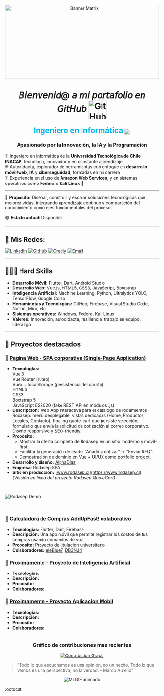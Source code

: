 <div align="center">
  <img 
    src="assets/matrixgif.gif" 
    alt="Banner Matrix" 
    style="width:100%; max-height:240px; object-fit:cover; display:block; margin:0 auto;" 
  >
</div>
</div>
<div align="center">
  <h1>
    <alt="AlphaDiaz"> 𝘉𝘪𝘦𝘯𝘷𝘦𝘯𝘪𝘥@ 𝘢 𝘮𝘪 𝘱𝘰𝘳𝘵𝘢𝘧𝘰𝘭𝘪𝘰 𝘦𝘯 𝘎𝘪𝘵𝘏𝘶𝘣
<a href="https://github.com/FelipeDiazCampos/web_rodasep/tree/main/client_frontend" target="_blank">
  <img
    src="https://cdn3d.iconscout.com/3d/free/thumb/free-github-3d-icon-download-in-png-blend-fbx-gltf-file-formats--logo-social-media-pack-logos-icons-6491025.png"
    alt="GitHub Icono"
    style="width:60px; vertical-align:middle;" 
  >
</a>
  </h1>

  <h3>
    <span style="color:#00b7eb; font-weight:bold; font-size:1.5em;">Ingeniero en Informática</span>
    <img src="https://cdn-icons-png.flaticon.com/512/11820/11820285.png" alt="Verificado" style="width:20px; vertical-align:middle;">
     <h3>
    Apasionado por la Innovación, la IA y la Programación
   </h3>
  </h3>
</div>

⁜ Ingeniero en informática de la **Universidad Tecnológica de Chile INACAP**, tecnólogo, innovador y en constante aprendizaje  
⁜ Autodidacta, explorador de herramientas con enfoque en **desarrollo móvil/web**, **IA** y **ciberseguridad**, formadas en mi carrera  
⁜ Experiencia en el uso de **Amazon Web Services**, y en sistemas operativos como **Fedora** o **Kali Linux** 🎩

---

🎯 **Propósito:** Diseñar, construir y escalar soluciones tecnológicas que mejoren vidas, integrando aprendizaje continuo y compartición del conocimiento como ejes fundamentales del proceso.

🟢 **Estado actual:** Disponible.

---

## 👤 Mis Redes:

[![LinkedIn](https://img.shields.io/badge/LinkedIn-Felipe_Diaz_Campos-0077B5?style=for-the-badge&logo=linkedin&logoColor=white&labelColor=101010)](https://www.linkedin.com/in/felipe-diaz-computer-engineer) [![GitHub](https://img.shields.io/badge/GitHub-FelipeDiazCampos-6a0dad?style=for-the-badge&logo=github&logoColor=white&labelColor=1e002d)](https://github.com/FelipeDiazCampos) [![Credly](https://img.shields.io/badge/Credly-Certificaciones_e_insignias-FF6F00?style=for-the-badge&logo=awesomelists&logoColor=white&labelColor=101010)](https://www.credly.com/users/felipe-diaz.b6fb06db) [![Email](https://img.shields.io/badge/Email-engineer.felipediazcampos@gmail.com-D14836?style=for-the-badge&logo=gmail&logoColor=white&labelColor=101010)](https://mail.google.com/mail/?view=cm&fs=1&to=engineer.felipediazcampos@gmail.com)

---

## 👨🏻‍💻 Hard Skills

- **Desarrollo Móvil:** Flutter, Dart, Android Studio  
- **Desarrollo Web:** Vue.js, HTML5, CSS3, JavaScript, Bootstrap
- **Inteligencia Artificial:** Machine Learning, Python, Ultralytics YOLO, TensorFlow, Google Colab
- **Herramientas y Tecnologías:** GitHub, Firebase, Visual Studio Code, Notion, Miro, etc
- **Sistemas operativos:** Windows, Fedora, Kali Linux
- **Valores:** Innovación, autodidacta, resiliencia, trabajo en equipo, liderazgo

---

## 🚀 Proyectos destacados

### 🔹 [Pagina Web - SPA corporativa (Single-Page Application)](https://www.rodasep.cl)
- **Tecnologías:** <ul style="list-style: none; padding-left: 0;">
  <li>Vue 3</li><li>Vue Router (ruteo)</li><li>Vuex + localStorage (persistencia del carrito)</li><li>HTML5</li><li>CSS3</li><li>Bootstrap 5</li><li>JavaScript ES2020 (fake REST API en módulos .js)</li></ul>
- **Descripción:** Web App interactiva para el catálogo de rodamientos Rodasep: menú desplegable, vistas dedicadas (Home, Productos, Locales, Contacto), floating quote-cart que persiste selección, formulario que envía la solicitud de cotización al correo corporativo. Diseño responsive y SEO-friendly.
- **Proposito:** <ul><li>Mostrar la oferta completa de Rodasep en un sitio moderno y móvil-first.</li><li>Facilitar la generación de leads: “Añadir a cotizar” → “Enviar RFQ”.</li><li>Demostración de dominio en Vue + UI/UX como portfolio project.</li></ul>
- **Desarrollo y diseño:** [AlphaDíaz](https://www.linkedin.com/in/felipe-diaz-computer-engineer)
- **Empresa**: Rodasep SPA 
- **Sitio en producción:** [www.rodasep.cl](https://www.rodasep.cl)  
  _(Versión en línea del proyecto Rodasep QuoteCart)_

&nbsp;

![Rodasep Demo](assets/rodasepgif.gif)

&nbsp;


### 🔹 [Calculadora de Compras AddUpFast! colaborativo](https://github.com/eleBlue7/proyecto-titulo)
- **Tecnologías:** Flutter, Dart, Firebase  
- **Descripción:** Una app móvil que permite registrar los costos de tus compras usando comandos de voz
- **Proposito:** Proyecto de titulacion universitario
- **Colaboradores:** [eleBlue7](https://github.com/eleBlue7), [DB3NJ4](https://github.com/DB3NJ4)
  
### 🔹 [Proximamente - Proyecto de Inteligencia Artificial](https://github.com/FelipeDiazCampos/AI-Project)
- **Tecnologías:** 
- **Descripción:**
- **Proposito:** 
- **Colaboradores:**

### 🔹 [Proximamente - Proyecto Aplicacion Mobil](https://github.com/FelipeDiazCampos/AI-Project)
- **Tecnologías:** 
- **Descripción:**
- **Proposito:** 
- **Colaboradores:**
---

<div align="center">

### Gráfico de contribuciones mas recientes
[![Contribution Graph](https://github-readme-activity-graph.vercel.app/graph?username=FelipeDiazCampos&theme=github-compact&hide_border=true&area=true&custom_title=AlphaDíaz)](https://github.com/FelipeDiazCampos)

</div>

> "Todo lo que escuchamos es una opinión, no un hecho. Todo lo que vemos es una perspectiva, no la verdad.
– Marco Aurelio"

<p align="center">
  <img src="https://media2.giphy.com/media/wwg1suUiTbCY8H8vIA/200w.gif?cid=6c09b95232no32hxa1xznp6tkfdvdgzz8wiawwrmtovtxhsz&ep=v1_gifs_search&rid=200w.gif&ct=g" alt="Mi GIF animado">
</p>

:octocat:


